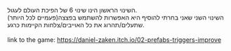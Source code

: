 השינוי הראשון הינו שינוי 6 של הפיכת העולם לעגול.
<br />
השינוי השני שאני בחרתי להוסיף היא האפשרות להשתמש בפצצה(פעמיים לכל היותר) שתעלים/תהרוג את כל האוייבים/צלחות הקיימות כרגע.
<br />
<br />
link to the game: https://daniel-zaken.itch.io/02-prefabs-triggers-improve
